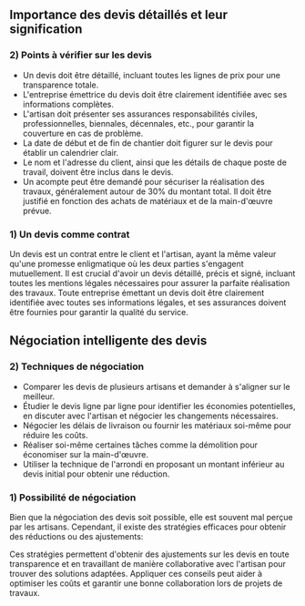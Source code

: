 ## Importance des devis détaillés et leur signification

### 2) Points à vérifier sur les devis

- Un devis doit être détaillé, incluant toutes les lignes de prix pour une transparence totale.
- L'entreprise émettrice du devis doit être clairement identifiée avec ses informations complètes.
- L'artisan doit présenter ses assurances responsabilités civiles, professionnelles, biennales, décennales, etc., pour garantir la couverture en cas de problème.
- La date de début et de fin de chantier doit figurer sur le devis pour établir un calendrier clair.
- Le nom et l'adresse du client, ainsi que les détails de chaque poste de travail, doivent être inclus dans le devis.
- Un acompte peut être demandé pour sécuriser la réalisation des travaux, généralement autour de 30% du montant total. Il doit être justifié en fonction des achats de matériaux et de la main-d'œuvre prévue.

### 1) Un devis comme contrat

Un devis est un contrat entre le client et l'artisan, ayant la même valeur qu'une promesse enligmatique où les deux parties s'engagent mutuellement. Il est crucial d'avoir un devis détaillé, précis et signé, incluant toutes les mentions légales nécessaires pour assurer la parfaite réalisation des travaux. Toute entreprise émettant un devis doit être clairement identifiée avec toutes ses informations légales, et ses assurances doivent être fournies pour garantir la qualité du service.

## Négociation intelligente des devis

### 2) Techniques de négociation

- Comparer les devis de plusieurs artisans et demander à s'aligner sur le meilleur.
- Étudier le devis ligne par ligne pour identifier les économies potentielles, en discuter avec l'artisan et négocier les changements nécessaires.
- Négocier les délais de livraison ou fournir les matériaux soi-même pour réduire les coûts.
- Réaliser soi-même certaines tâches comme la démolition pour économiser sur la main-d'œuvre.
- Utiliser la technique de l'arrondi en proposant un montant inférieur au devis initial pour obtenir une réduction.

### 1) Possibilité de négociation

Bien que la négociation des devis soit possible, elle est souvent mal perçue par les artisans. Cependant, il existe des stratégies efficaces pour obtenir des réductions ou des ajustements:

Ces stratégies permettent d'obtenir des ajustements sur les devis en toute transparence et en travaillant de manière collaborative avec l'artisan pour trouver des solutions adaptées. Appliquer ces conseils peut aider à optimiser les coûts et garantir une bonne collaboration lors de projets de travaux.